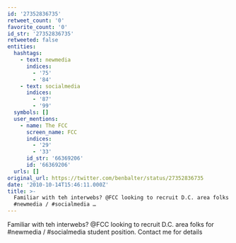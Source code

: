 ```yaml
---
id: '27352836735'
retweet_count: '0'
favorite_count: '0'
id_str: '27352836735'
retweeted: false
entities:
  hashtags:
    - text: newmedia
      indices:
        - '75'
        - '84'
    - text: socialmedia
      indices:
        - '87'
        - '99'
  symbols: []
  user_mentions:
    - name: The FCC
      screen_name: FCC
      indices:
        - '29'
        - '33'
      id_str: '66369206'
      id: '66369206'
  urls: []
original_url: https://twitter.com/benbalter/status/27352836735
date: '2010-10-14T15:46:11.000Z'
title: >-
  Familiar with teh interwebs? @FCC looking to recruit D.C. area folks for  
  #newmedia / #socialmedia …
---
```


Familiar with teh interwebs? @FCC looking to recruit D.C. area folks for   #newmedia / #socialmedia student position. Contact me for details